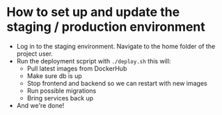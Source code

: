 # How to set up and update the staging / production environment

- Log in to the staging environment. Navigate to the home folder of the project user.
- Run the deployment scpript with `./deploy.sh` this will:
  - Pull latest images from DockerHub
  - Make sure db is up
  - Stop frontend and backend so we can restart with new images
  - Run possible migrations
  - Bring services back up
- And we're done!
